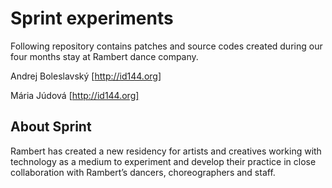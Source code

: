 ﻿# Sprint experiments
Following repository contains patches and source codes created during our four months stay at Rambert dance company.

Andrej Boleslavský
[http://id144.org]

Mária Júdová
[http://id144.org]

## About Sprint
Rambert has created a new residency for artists and creatives working with technology as a medium to experiment and develop their practice in close collaboration with Rambert’s dancers, choreographers and staff.